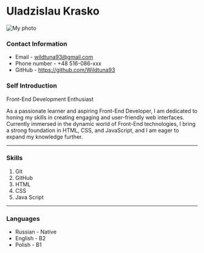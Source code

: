 # Uladzislau Krasko

![My photo](https://img.hhcdn.ru/photo/568730465.jpeg?t=1699892472&h=uluxxhykBrNAyDt8eY96Mg)

### Contact Information 
* Email - wildtuna93@gmail.com
* Phone number - +48 516-086-xxx
* GitHub - https://github.com/Wildtuna93

### Self Introduction

Front-End Development Enthusiast

As a passionate learner and aspiring Front-End Developer, I am dedicated to honing my skills in creating engaging and user-friendly web interfaces. Currently immersed in the dynamic world of Front-End technologies, I bring a strong foundation in HTML, CSS, and JavaScript, and I am eager to expand my knowledge further.

___

### Skills

1. Git
2. GitHub
3. HTML
4. CSS
5. Java Script

---

### Languages 

* Russian - Native
* English - B2
* Polish - B1
